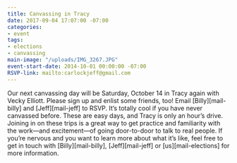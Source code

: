 ```yaml
---
title: Canvassing in Tracy
date: 2017-09-04 17:07:00 -07:00
categories:
- event
tags:
- elections
- canvassing
main-image: "/uploads/IMG_3267.JPG"
event-start-date: 2014-10-01 00:00:00 -07:00
RSVP-link: mailto:carlockjeff@gmail.com
---
```


Our next canvassing day will be Saturday, October 14 in Tracy again with Vecky Elliott. Please sign up and enlist some friends, too! Email [Billy][mail-billy] and [Jeff][mail-jeff] to RSVP. It’s totally cool if you have never canvassed before. These are easy days, and Tracy is only an hour’s drive. Joining in on these trips is a great way to get practice and familiarity with the work—and excitement—of going door-to-door to talk to real people. If you’re nervous and you want to learn more about what it’s like, feel free to get in touch with [Billy][mail-billy],  [Jeff][mail-jeff] or [us][mail-elections] for more information.